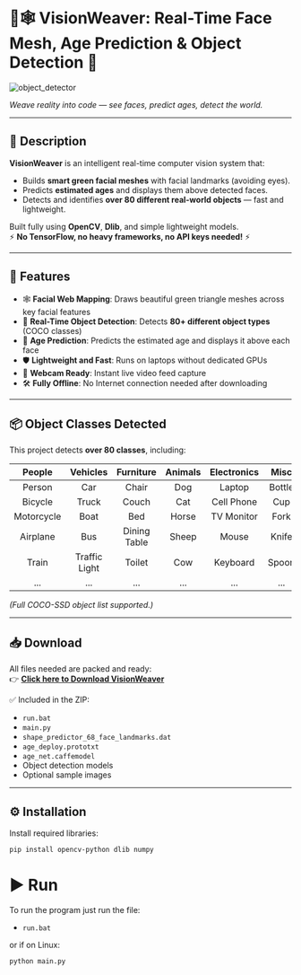 # 🧠🕸️ VisionWeaver: Real-Time Face Mesh, Age Prediction & Object Detection 🎯

![object_detector](https://github.com/user-attachments/assets/2f939f57-ad28-4e8c-917a-bb1a88c75315)


*Weave reality into code — see faces, predict ages, detect the world.*

---

## 📜 Description

**VisionWeaver** is an intelligent real-time computer vision system that:
- Builds **smart green facial meshes** with facial landmarks (avoiding eyes).
- Predicts **estimated ages** and displays them above detected faces.
- Detects and identifies **over 80 different real-world objects** — fast and lightweight.

Built fully using **OpenCV**, **Dlib**, and simple lightweight models.  
⚡ **No TensorFlow, no heavy frameworks, no API keys needed!** ⚡

---

## 🚀 Features

- 🕸️ **Facial Web Mapping**: Draws beautiful green triangle meshes across key facial features
- 🎯 **Real-Time Object Detection**: Detects **80+ different object types** (COCO classes)
- 🧓 **Age Prediction**: Predicts the estimated age and displays it above each face
- 🛡️ **Lightweight and Fast**: Runs on laptops without dedicated GPUs
- 🎥 **Webcam Ready**: Instant live video feed capture
- 🛠️ **Fully Offline**: No Internet connection needed after downloading

---

## 📦 Object Classes Detected

This project detects **over 80 classes**, including:

| People | Vehicles | Furniture | Animals | Electronics | Misc |
|:------:|:--------:|:---------:|:-------:|:-----------:|:----:|
| Person | Car | Chair | Dog | Laptop | Bottle |
| Bicycle | Truck | Couch | Cat | Cell Phone | Cup |
| Motorcycle | Boat | Bed | Horse | TV Monitor | Fork |
| Airplane | Bus | Dining Table | Sheep | Mouse | Knife |
| Train | Traffic Light | Toilet | Cow | Keyboard | Spoon |
| ... | ... | ... | ... | ... | ... |

*(Full COCO-SSD object list supported.)*

---

## 📥 Download

All files needed are packed and ready:  
👉 [**Click here to Download VisionWeaver**](https://drive.google.com/file/d/1r0LhiuuqOjDQd34q3g7I9WlrvQ6reLUY/view?usp=sharing)

✅ Included in the ZIP:
- `run.bat`
- `main.py`
- `shape_predictor_68_face_landmarks.dat`
- `age_deploy.prototxt`
- `age_net.caffemodel`
- Object detection models
- Optional sample images

---

## ⚙️ Installation

Install required libraries:

```
pip install opencv-python dlib numpy

```

# ▶ Run

To run the program just run the file:
- `run.bat`

or if on Linux:
```
python main.py
```


